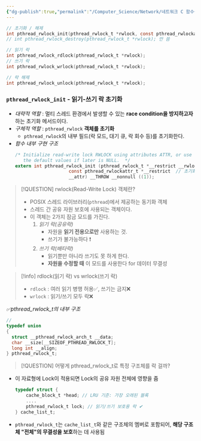 ```yaml
---
{"dg-publish":true,"permalink":"/Computer_Science/Network/네트워크 C 함수들 정리/Lock 관련 함수들/","noteIcon":"","created":"2025-09-05T01:03:28.546+09:00","updated":"2025-09-05T02:24:09.746+09:00"}
---
```



```c
// 초기화 / 해제
int pthread_rwlock_init(pthread_rwlock_t *rwlock, const pthread_rwlockattr_t *attr);
// int pthread_rwlock_destroy(pthread_rwlock_t *rwlock); 안 씀 

// 읽기 락
int pthread_rwlock_rdlock(pthread_rwlock_t *rwlock);
// 쓰기 락
int pthread_rwlock_wrlock(pthread_rwlock_t *rwlock);

// 락 해제
int pthread_rwlock_unlock(pthread_rwlock_t *rwlock);
```

### `pthread_rwlock_init` - 읽기-쓰기 락 초기화
- *대략적 역할* : 멀티 스레드 환경에서 발생할 수 있는 **race condition을 방지하고자** 하는 초기화 메서드이다.
- *구체적 역할* : `pthread_rwlock` **객체를 초기화** 
	- `pthread_rwlock`의 내부 필드(락 모드, 대기 큐, 락 회수 등)를 초기화한다.
- *함수 내부 구현 구조* 
	```c
	/* Initialize read-write lock RWLOCK using attributes ATTR, or use
	   the default values if later is NULL.  */
	extern int pthread_rwlock_init (pthread_rwlock_t *__restrict __rwlock, // 초기화할 read-wrrte lock 객체의 주소 
	                    const pthread_rwlockattr_t *__restrict  // 초기화할 객체에 부여할 속성 (보통 NULL 씀)
	                    __attr) __THROW __nonnull ((1));
	```

>[!QUESTION] rwlock(Read-Write Lock) 객체란?
>- POSIX 스레드 라이브러리(`pthread`)에서 제공하는 동기화 객체
>- 스레드 간 공유 자원 보호에 사용되는 객체이다.
>- 이 객체는 2가지 잠금 모드를 가진다.
>	1. *읽기 락(공유락)*
>		- 자원을 **읽기 전용으로만** 사용하는 것.
>		- 쓰기가 불가능하다 ❗
>	2. *쓰기 락(배타락)*
>		- 읽기뿐만 아니라 쓰기도 못 하게 한다.
>		- **자원을 수정할 때** 이 모드를 사용한다 for 데이터 무결성

> [!info] rdlock(읽기 락) vs wrlock(쓰기 락)
> - `rdlock` : 여러 읽기 병행 허용✅, 쓰기는 금지❌
> - `wrlock` : 읽기/쓰기 모두 락❌

*✅pthread_rwlock_t의 내부 구조*
```c
// 
typedef union
{
  struct __pthread_rwlock_arch_t __data;
  char __size[__SIZEOF_PTHREAD_RWLOCK_T];
  long int __align;
} pthread_rwlock_t;
```

>[!QUESTION] 어떻게 pthread_rwlock_t로 특정 구조체를 락 걸까?
- 이 자료형에 Lock이 적용되면 Lock의 공유 자원 전체에 영향을 줌 
	```c
	typedef struct {
		cache_block_t *head; // LRU 기준: 가장 오래된 블록
		.... 
		pthread_rwlock_t lock; // 읽기/쓰기 보호용 락 ✔
	} cache_list_t;
	```
- `pthread_rwlock_t`는 `cache_list_t`와 같은 구조체의 멤버로 포함되어, **해당 구조체 "전체"의 무결성을 보호**하는 데 사용됨

